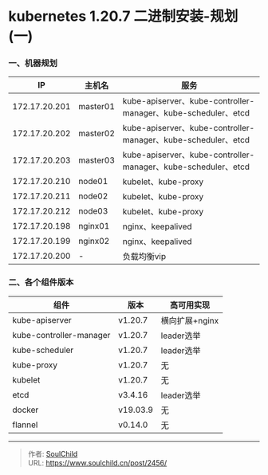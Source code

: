 # kubernetes 1.20.7 二进制安装-规划(一)

<!--more-->
### 一、机器规划

| IP            | 主机名   | 服务                                                          |
| ------------- | -------- | ------------------------------------------------------------- |
| 172.17.20.201 | master01 | kube-apiserver、kube-controller-manager、kube-scheduler、etcd |
| 172.17.20.202 | master02 | kube-apiserver、kube-controller-manager、kube-scheduler、etcd |
| 172.17.20.203 | master03 | kube-apiserver、kube-controller-manager、kube-scheduler、etcd |
| 172.17.20.210 | node01   | kubelet、kube-proxy                                           |
| 172.17.20.211 | node02   | kubelet、kube-proxy                                           |
| 172.17.20.212 | node03   | kubelet、kube-proxy                                           |
| 172.17.20.198 | nginx01  | nginx、keepalived                                             |
| 172.17.20.199 | nginx02  | nginx、keepalived                                             |
| 172.17.20.200 | -        | 负载均衡vip                                                   |

### 二、各个组件版本

| 组件                    | 版本     | 高可用实现     |
| ----------------------- | -------- | -------------- |
| kube-apiserver          | v1.20.7  | 横向扩展+nginx |
| kube-controller-manager | v1.20.7  | leader选举     |
| kube-scheduler          | v1.20.7  | leader选举     |
| kube-proxy              | v1.20.7  | 无             |
| kubelet                 | v1.20.7  | 无             |
| etcd                    | v3.4.16  | leader选举     |
| docker                  | v19.03.9 | 无             |
| flannel                 | v0.14.0  | 无             |



---

> 作者: [SoulChild](https://www.soulchild.cn)  
> URL: https://www.soulchild.cn/post/2456/  

